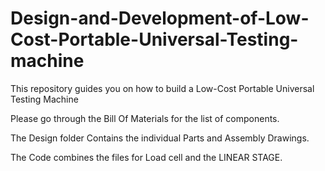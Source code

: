 # Design-and-Development-of-Low-Cost-Portable-Universal-Testing-machine
This repository guides you on how to build a Low-Cost Portable Universal Testing Machine


Please go through the Bill Of Materials for the list of components.


The Design folder Contains the individual Parts and Assembly Drawings.


The Code combines the files for Load cell and the LINEAR STAGE.
